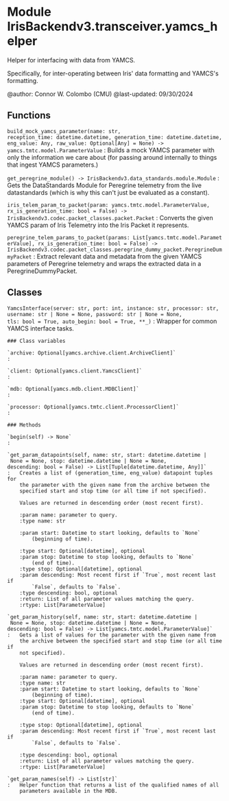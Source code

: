 Module IrisBackendv3.transceiver.yamcs_helper
=============================================
Helper for interfacing with data from YAMCS.

Specifically, for inter-operating between Iris' data formatting and YAMCS's
formatting.

@author: Connor W. Colombo (CMU)
@last-updated: 09/30/2024

Functions
---------

    
`build_mock_yamcs_parameter(name: str, reception_time: datetime.datetime, generation_time: datetime.datetime, eng_value: Any, raw_value: Optional[Any] = None) ‑> yamcs.tmtc.model.ParameterValue`
:   Builds a mock YAMCS parameter with only the information we care about
    (for passing around internally to things that ingest YAMCS parameters.)

    
`get_peregrine_module() ‑> IrisBackendv3.data_standards.module.Module`
:   Gets the DataStandards Module for Peregrine telemetry from the live
    datastandards (which is why this can't just be evaluated as a constant).

    
`iris_telem_param_to_packet(param: yamcs.tmtc.model.ParameterValue, rx_is_generation_time: bool = False) ‑> IrisBackendv3.codec.packet_classes.packet.Packet`
:   Converts the given YAMCS param of Iris Telemetry into the Iris Packet it
    represents.

    
`peregrine_telem_params_to_packet(params: List[yamcs.tmtc.model.ParameterValue], rx_is_generation_time: bool = False) ‑> IrisBackendv3.codec.packet_classes.peregrine_dummy_packet.PeregrineDummyPacket`
:   Extract relevant data and metadata from the given YAMCS parameters of
    Peregrine telemetry and wraps the extracted data in a PeregrineDummyPacket.

Classes
-------

`YamcsInterface(server: str, port: int, instance: str, processor: str, username: str | None = None, password: str | None = None, tls: bool = True, auto_begin: bool = True, **_)`
:   Wrapper for common YAMCS interface tasks.

    ### Class variables

    `archive: Optional[yamcs.archive.client.ArchiveClient]`
    :

    `client: Optional[yamcs.client.YamcsClient]`
    :

    `mdb: Optional[yamcs.mdb.client.MDBClient]`
    :

    `processor: Optional[yamcs.tmtc.client.ProcessorClient]`
    :

    ### Methods

    `begin(self) ‑> None`
    :

    `get_param_datapoints(self, name: str, start: datetime.datetime | None = None, stop: datetime.datetime | None = None, descending: bool = False) ‑> List[Tuple[datetime.datetime, Any]]`
    :   Creates a list of (generation_time, eng_value) datapoint tuples for
        the parameter with the given name from the archive between the
        specified start and stop time (or all time if not specified).
        
        Values are returned in descending order (most recent first).
        
        :param name: parameter to query.
        :type name: str
        
        :param start: Datetime to start looking, defaults to `None`
            (beginning of time).
        
        :type start: Optional[datetime], optional
        :param stop: Datetime to stop looking, defaults to `None`
            (end of time).
        :type stop: Optional[datetime], optional
        :param descending: Most recent first if `True`, most recent last if
            `False`, defaults to `False`.
        :type descending: bool, optional
        :return: List of all parameter values matching the query.
        :rtype: List[ParameterValue]

    `get_param_history(self, name: str, start: datetime.datetime | None = None, stop: datetime.datetime | None = None, descending: bool = False) ‑> List[yamcs.tmtc.model.ParameterValue]`
    :   Gets a list of values for the parameter with the given name from
        the archive between the specified start and stop time (or all time if
        not specified).
        
        Values are returned in descending order (most recent first).
        
        :param name: parameter to query.
        :type name: str
        :param start: Datetime to start looking, defaults to `None`
            (beginning of time).
        :type start: Optional[datetime], optional
        :param stop: Datetime to stop looking, defaults to `None`
            (end of time).
        
        :type stop: Optional[datetime], optional
        :param descending: Most recent first if `True`, most recent last if
            `False`, defaults to `False`.
        
        :type descending: bool, optional
        :return: List of all parameter values matching the query.
        :rtype: List[ParameterValue]

    `get_param_names(self) ‑> List[str]`
    :   Helper function that returns a list of the qualified names of all
        parameters available in the MDB.